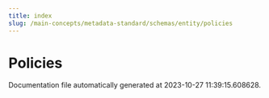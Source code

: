 ```yaml
---
title: index
slug: /main-concepts/metadata-standard/schemas/entity/policies
---
```


# Policies

Documentation file automatically generated at 2023-10-27 11:39:15.608628.

